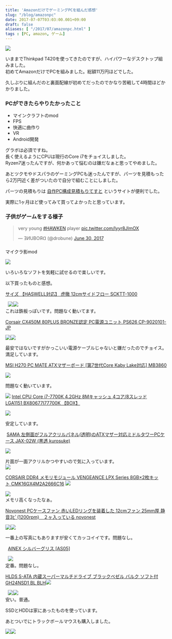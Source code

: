```yaml
---
title: 'AmazonだけでゲーミングPCを組んだ感想'
slug: "/blog/amazonpc"
date: 2017-07-07T03:03:00.001+09:00
draft: false
aliases: [ "/2017/07/amazonpc.html" ]
tags : [PC, amazon, ゲーム]
---
```


  

[![](https://1.bp.blogspot.com/-seIbwussfO4/WfanjkdPF6I/AAAAAAAAAJA/HqjjrscZAQoBtSsBLo1itmdgFZ-RmDfNQCLcBGAs/s320/IMG_99gflt.jpg)](https://1.bp.blogspot.com/-seIbwussfO4/WfanjkdPF6I/AAAAAAAAAJA/HqjjrscZAQoBtSsBLo1itmdgFZ-RmDfNQCLcBGAs/s1600/IMG_99gflt.jpg)

  
いままでThinkpad T420を使ってきたのですが、ハイパワーなデスクトップ組みました。  
初めてAmazonだけでPCを組みました。総額11万円ほどでした。  

  
久しぶりに組んだのと裏面配線が初めてだったのでかなり苦戦して4時間ほどかかりました。

### PCができたらやりたかったこと

*   マインクラフトのmod
*   FPS
*   快適に曲作り
*   VR
*   Android開発

  
グラボは必須ですね。  
長く使えるようにCPUは現行のCore i7をチョイスしました。  
Ryzen7迷ったんですが、何かあって悩むのは嫌だなぁと思ってやめました。  
  
あとツクモやドスパラのゲーミングPCも迷ったんですが、パーツを見積もったら2万円近く差がついたので自分で組むことにしました。  
  
パーツの見積もりは [自作PC構成見積もりてすと](https://niku.webcrow.jp/) というサイトが便利でした。  
  
  
実際に1ヶ月ほど使ってみて買ってよかったと思っています。  
  

### 子供がゲームをする様子

  

> very young [#HAWKEN](https://twitter.com/hashtag/HAWKEN?src=hash) player [pic.twitter.com/lyyr8JlmOX](https://t.co/lyyr8JlmOX)
> 
> — ƎИUBOЯᗡ (@drobune) [June 30, 2017](https://twitter.com/drobune/status/880694675283353601)

  

### 

  

マイクラ影mod

[![](https://gyazo.com/2b377e80d5ee73fbfe632972a6f43c77.png)](https://gyazo.com/2b377e80d5ee73fbfe632972a6f43c77.png)

  
いろいろなソフトを気軽に試せるので楽しいです。  
  
以下買ったものと感想。  
  
  
[サイズ 【HASWELL対応】 虎徹 12cmサイドフロー SCKTT-1000](https://amzn.to/2tEDCPY)  
  
  [![](//ws-fe.amazon-adsystem.com/widgets/q?_encoding=UTF8&ASIN=B00G1YXN6M&Format=_SL160_&ID=AsinImage&MarketPlace=JP&ServiceVersion=20070822&WS=1&tag=5an0-22)](https://www.amazon.co.jp/gp/product/B00G1YXN6M/ref=as_li_ss_il?ie=UTF8&psc=1&linkCode=li2&tag=5an0-22&linkId=1d04df26bd2c3360e660ac6a77ab201e)![](https://ir-jp.amazon-adsystem.com/e/ir?t=5an0-22&l=li2&o=9&a=B00G1YXN6M)  
これは鉄板っぽいです。問題なく動いてます。  
  
  
[Corsair CX450M 80PLUS BRONZE認定 PC電源ユニット PS626 CP-9020101-JP](https://amzn.to/2sJYJnq)  
  
[![](//ws-fe.amazon-adsystem.com/widgets/q?_encoding=UTF8&ASIN=B01DJ30HNO&Format=_SL250_&ID=AsinImage&MarketPlace=JP&ServiceVersion=20070822&WS=1&tag=5an0-22)](https://www.amazon.co.jp/gp/product/B01DJ30HNO/ref=as_li_ss_il?ie=UTF8&psc=1&linkCode=li3&tag=5an0-22&linkId=2911d9c675cf1a742f5d433947dbdebf)![](https://ir-jp.amazon-adsystem.com/e/ir?t=5an0-22&l=li3&o=9&a=B01DJ30HNO)  
  
最安ではないですがかっこいい電源ケーブルじゃないと嫌だったのでチョイス。  
満足しています。  
  
[MSI H270 PC MATE ATXマザーボード \[第7世代Core Kaby Lake対応\] MB3860](https://amzn.to/2sKe9IE)  
  
[![](//ws-fe.amazon-adsystem.com/widgets/q?_encoding=UTF8&ASIN=B01NBM94R0&Format=_SL250_&ID=AsinImage&MarketPlace=JP&ServiceVersion=20070822&WS=1&tag=5an0-22)](https://www.amazon.co.jp/gp/product/B01NBM94R0/ref=as_li_ss_il?ie=UTF8&psc=1&linkCode=li3&tag=5an0-22&linkId=c4fedbefe1072aeca76ec8f8f648909c)  
  
問題なく動いています。  
  
![](https://ir-jp.amazon-adsystem.com/e/ir?t=5an0-22&l=li3&o=9&a=B01NBM94R0) [Intel CPU Core i7-7700K 4.2GHz 8Mキャッシュ 4コア/8スレッド LGA1151 ](https://amzn.to/2sJJ73r)[BX80677I77700K 【BOX】](https://amzn.to/2sJJ73r)  
  
[![](https://ws-fe.amazon-adsystem.com/widgets/q?_encoding=UTF8&ASIN=B01MXSI216&Format=_SL250_&ID=AsinImage&MarketPlace=JP&ServiceVersion=20070822&WS=1&tag=5an0-22)](https://www.amazon.co.jp/gp/product/B01MXSI216/ref=as_li_ss_il?ie=UTF8&psc=1&linkCode=li3&tag=5an0-22&linkId=05a67aec2499ce1d16f0bf97cf400cd7)  
  
安定しています。  
  
 [SAMA ](https://amzn.to/2rMNxBL)[左側面がフルアクリルパネル(透明)のATXマザー対応ミドルタワーPCケース JAX-02W (黒透 kurosuke)](https://amzn.to/2rMNxBL)  
  
[![](//ws-fe.amazon-adsystem.com/widgets/q?_encoding=UTF8&ASIN=B01AXJQVFK&Format=_SL250_&ID=AsinImage&MarketPlace=JP&ServiceVersion=20070822&WS=1&tag=5an0-22)](https://www.amazon.co.jp/gp/product/B01AXJQVFK/ref=as_li_ss_il?ie=UTF8&psc=1&linkCode=li3&tag=5an0-22&linkId=34107639ccd60d5273e774bc536e5d30)  
  
片面が一面アクリルかつやすいので気に入っています。  
![](https://ir-jp.amazon-adsystem.com/e/ir?t=5an0-22&l=li3&o=9&a=B01AXJQVFK)  
  
[CORSAIR DDR4 メモリモジュール VENGEANCE LPX Series 8GB×2枚キット ](https://amzn.to/2rI36Q3)[CMK16GX4M2A2666C16](https://amzn.to/2rI36Q3) ![](https://ir-jp.amazon-adsystem.com/e/ir?t=5an0-22&l=li3&o=9&a=B0123ZC44Y)  
  
[![](https://ws-fe.amazon-adsystem.com/widgets/q?_encoding=UTF8&ASIN=B0123ZC44Y&Format=_SL250_&ID=AsinImage&MarketPlace=JP&ServiceVersion=20070822&WS=1&tag=5an0-22)](https://www.amazon.co.jp/gp/product/B0123ZC44Y/ref=as_li_ss_il?ie=UTF8&psc=1&linkCode=li3&tag=5an0-22&linkId=7f10a327fd9f0a6c87ffdf254372c68c)  
メモリ高くなったなぁ。  
  
[Novonest PCケースファン 赤いLEDリングを装着した 12cmファン 25mm厚 静音3ﾋﾟ(1200rpm)　２ヶ入っている novonest](https://amzn.to/2tEqLxi)  
  
[![](//ws-fe.amazon-adsystem.com/widgets/q?_encoding=UTF8&ASIN=B06XGPYSH7&Format=_SL250_&ID=AsinImage&MarketPlace=JP&ServiceVersion=20070822&WS=1&tag=5an0-22)](https://www.amazon.co.jp/gp/product/B06XGPYSH7/ref=as_li_ss_il?ie=UTF8&psc=1&linkCode=li3&tag=5an0-22&linkId=0a1c9485d3178c03e055b58c3c5ba4c9)![](https://ir-jp.amazon-adsystem.com/e/ir?t=5an0-22&l=li3&o=9&a=B06XGPYSH7)  
  
一番上の写真にもありますが安くてカッコイイです。問題なし。  
  
  [AINEX シルバーグリス \[AS05\]](https://amzn.to/2sK8TVe)  
  
  [![](//ws-fe.amazon-adsystem.com/widgets/q?_encoding=UTF8&ASIN=B000BLBHTQ&Format=_SL160_&ID=AsinImage&MarketPlace=JP&ServiceVersion=20070822&WS=1&tag=5an0-22)](https://www.amazon.co.jp/gp/product/B000BLBHTQ/ref=as_li_ss_il?ie=UTF8&psc=1&linkCode=li2&tag=5an0-22&linkId=256b501e7aaf57f29bd4dca125e8b75b)  
定番。問題なし。  
  
[HLDS S-ATA 内蔵スーパーマルチドライブ ブラックベゼル バルク ソフト付 GH24NSD1 BL BLH](https://amzn.to/2uPaFkS)![](https://ir-jp.amazon-adsystem.com/e/ir?t=5an0-22&l=li2&o=9&a=B000BLBHTQ)  
  
  [![](//ws-fe.amazon-adsystem.com/widgets/q?_encoding=UTF8&ASIN=B01AL552RY&Format=_SL250_&ID=AsinImage&MarketPlace=JP&ServiceVersion=20070822&WS=1&tag=5an0-22)](https://www.amazon.co.jp/%E5%86%85%E8%94%B5%E3%82%B9%E3%83%BC%E3%83%91%E3%83%BC%E3%83%9E%E3%83%AB%E3%83%81%E3%83%89%E3%83%A9%E3%82%A4%E3%83%96-%E3%83%96%E3%83%A9%E3%83%83%E3%82%AF%E3%83%99%E3%82%BC%E3%83%AB-GH24NSD1-BL-BLH/dp/B01AL552RY/ref=as_li_ss_il?ie=UTF8&qid=1499362909&sr=8-9&keywords=DVD+%E3%83%89%E3%83%A9%E3%82%A4%E3%83%96&linkCode=li3&tag=5an0-22&linkId=2ed30536a19017a7b1b20881224001f5)![](https://ir-jp.amazon-adsystem.com/e/ir?t=5an0-22&l=li3&o=9&a=B01AL552RY)  
安い。普通。  
  
SSDとHDDは家にあったものを使っています。  
  
  
あとついでにトラックボールマウスも購入しました。  
  
[![](//ws-fe.amazon-adsystem.com/widgets/q?_encoding=UTF8&ASIN=B004QE4JXA&Format=_SL160_&ID=AsinImage&MarketPlace=JP&ServiceVersion=20070822&WS=1&tag=5an0-22)](https://www.amazon.co.jp/%E3%82%B1%E3%83%B3%E3%82%B8%E3%83%B3%E3%83%88%E3%83%B3-%E3%80%90%E6%AD%A3%E8%A6%8F%E5%93%81%E3%83%BB5%E5%B9%B4%E4%BF%9D%E8%A8%BC%E4%BB%98%E3%81%8D-%E6%97%A5%E6%9C%AC%E8%AA%9E%E3%83%91%E3%83%83%E3%82%B1%E3%83%BC%E3%82%B8%E3%80%91-OrbitTrackball-72337JP/dp/B004QE4JXA/ref=as_li_ss_il?s=aps&ie=UTF8&qid=1499537621&sr=1-4-catcorr&keywords=%E3%82%B1%E3%83%B3%E3%82%B8%E3%83%B3%E3%83%88%E3%83%B3&linkCode=li2&tag=5an0-22&linkId=bfa0a45bfb2480e23fbde151afa155ae)![](https://ir-jp.amazon-adsystem.com/e/ir?t=5an0-22&l=li2&o=9&a=B004QE4JXA)